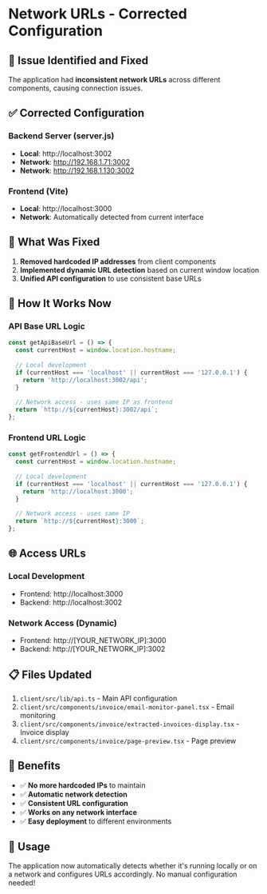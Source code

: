 # Network URLs - Corrected Configuration

## 🚨 **Issue Identified and Fixed**

The application had **inconsistent network URLs** across different components, causing connection issues.

## ✅ **Corrected Configuration**

### **Backend Server (server.js)**
- **Local**: http://localhost:3002
- **Network**: http://192.168.1.71:3002
- **Network**: http://192.168.1.130:3002

### **Frontend (Vite)**
- **Local**: http://localhost:3000
- **Network**: Automatically detected from current interface

## 🔧 **What Was Fixed**

1. **Removed hardcoded IP addresses** from client components
2. **Implemented dynamic URL detection** based on current window location
3. **Unified API configuration** to use consistent base URLs

## 📱 **How It Works Now**

### **API Base URL Logic**
```typescript
const getApiBaseUrl = () => {
  const currentHost = window.location.hostname;
  
  // Local development
  if (currentHost === 'localhost' || currentHost === '127.0.0.1') {
    return 'http://localhost:3002/api';
  }
  
  // Network access - uses same IP as frontend
  return `http://${currentHost}:3002/api`;
};
```

### **Frontend URL Logic**
```typescript
const getFrontendUrl = () => {
  const currentHost = window.location.hostname;
  
  // Local development
  if (currentHost === 'localhost' || currentHost === '127.0.0.1') {
    return 'http://localhost:3000';
  }
  
  // Network access - uses same IP
  return `http://${currentHost}:3000`;
};
```

## 🌐 **Access URLs**

### **Local Development**
- Frontend: http://localhost:3000
- Backend: http://localhost:3002

### **Network Access (Dynamic)**
- Frontend: http://[YOUR_NETWORK_IP]:3000
- Backend: http://[YOUR_NETWORK_IP]:3002

## 📋 **Files Updated**

1. `client/src/lib/api.ts` - Main API configuration
2. `client/src/components/invoice/email-monitor-panel.tsx` - Email monitoring
3. `client/src/components/invoice/extracted-invoices-display.tsx` - Invoice display
4. `client/src/components/invoice/page-preview.tsx` - Page preview

## 🎯 **Benefits**

- ✅ **No more hardcoded IPs** to maintain
- ✅ **Automatic network detection** 
- ✅ **Consistent URL configuration**
- ✅ **Works on any network interface**
- ✅ **Easy deployment** to different environments

## 🚀 **Usage**

The application now automatically detects whether it's running locally or on a network and configures URLs accordingly. No manual configuration needed!
